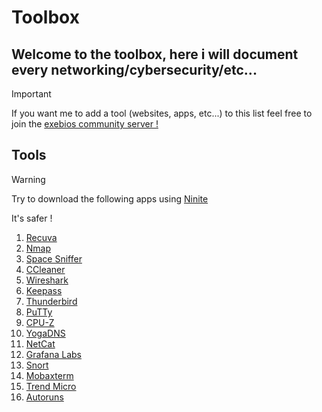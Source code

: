 # Toolbox
## Welcome to the toolbox, here i will document every networking/cybersecurity/etc...
>[!important]
>If you want me to add a tool (websites, apps, etc...) to this list feel free to join the [exebios community server !](https://discord.gg/2bgJPXpNq7)
## Tools
>[!Warning]
>Try to download the following apps using [Ninite](https://ninite.com/)
>
>It's safer !
1) [Recuva](http://www.recuva.fr/)
2) [Nmap](https://nmap.org/)
3) [Space Sniffer](https://spacesniffer.fr.softonic.com/)
4) [CCleaner](https://www.ccleaner.com/fr-fr)
5) [Wireshark](https://www.wireshark.org/download.html)
6) [Keepass](https://keepass.info/)
7) [Thunderbird](https://www.thunderbird.net/fr/)
8) [PuTTy](https://www.putty.org/)
9) [CPU-Z](https://www.cpuid.com/softwares/cpu-z.html)
10) [YogaDNS](https://www.yogadns.com/)
11) [NetCat](https://eternallybored.org/misc/netcat/)
12) [Grafana Labs](https://grafana.com/)
13) [Snort](https://snort.org/)
14) [Mobaxterm](https://mobaxterm.mobatek.net/)
15) [Trend Micro](https://www.trendmicro.com/fr_fr/business.html)
16) [Autoruns](https://live.sysinternals.com/Autoruns.exe)

